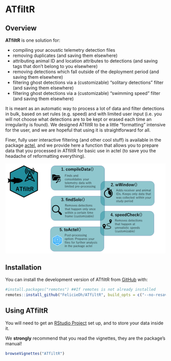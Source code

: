 
<!-- README.md is generated from README.Rmd. Please edit that file -->

# ATfiltR

<!-- badges: start -->
<!-- badges: end -->

## Overview

**ATfiltR** is one solution for:  
- compiling your acoustic telemetry detection files  
- removing duplicates (and saving them elsewhere)  
- attributing animal ID and location attributes to detections (and
saving tags that don’t belong to you elsewhere)  
- removing detections which fall outside of the deployment period (and
saving them elsewhere)  
- filtering ghost detections via a (customizable) “solitary detections”
filter (and saving them elsewhere)  
- filtering ghost detections via a (customizable) “swimming speed”
filter (and saving them elsewhere)

It is meant as an automatic way to process a lot of data and filter
detections in bulk, based on set rules (e.g. speed) and with limited
user input (i.e. you will not choose what detections are to be kept or
erased each time an irregularity is found). We designed ATfiltR to be a
little “formatting” intensive for the user, and we are hopeful that
using it is straightforward for all.

Finer, fully user interactive filtering (and other cool stuff) is
available in the package [actel](https://github.com/hugomflavio/actel),
and we provide here a function that allows you to prepare data that you
processed in ATfiltR for basic use in actel (to save you the headache of
reformatting everything).

![](vignettes/ATfiltR-graph-abstract.png)

## Installation

You can install the development version of ATfiltR from
[GitHub](https://github.com/) with:

``` r
#install.packages("remotes") ##If remotes is not already installed
remotes::install_github("FelicieDh/ATfiltR", build_opts = c("--no-resave-data", "--no-manual"), build_vignettes = TRUE) 
```

## Using ATfiltR

You will need to get an [RStudio
Project](https://support.rstudio.com/hc/en-us/articles/200526207-Using-RStudio-Projects)
set up, and to store your data inside it.

We **strongly** recommend that you read the vignettes, they are the
package’s manual!

``` r
browseVignettes("ATfiltR")
```
